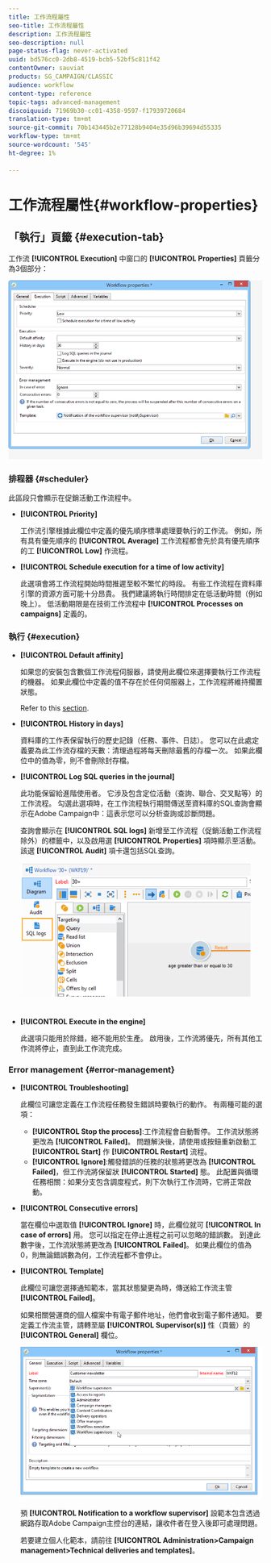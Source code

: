 ```yaml
---
title: 工作流程屬性
seo-title: 工作流程屬性
description: 工作流程屬性
seo-description: null
page-status-flag: never-activated
uuid: bd576cc0-2db8-4519-bcb5-52bf5c811f42
contentOwner: sauviat
products: SG_CAMPAIGN/CLASSIC
audience: workflow
content-type: reference
topic-tags: advanced-management
discoiquuid: 71969b30-cc01-4358-9597-f17939720684
translation-type: tm+mt
source-git-commit: 70b143445b2e77128b9404e35d96b39694d55335
workflow-type: tm+mt
source-wordcount: '545'
ht-degree: 1%

---
```



# 工作流程屬性{#workflow-properties}

## 「執行」頁籤 {#execution-tab}

工作流 **[!UICONTROL Execution]** 中窗口的 **[!UICONTROL Properties]** 頁籤分為3個部分：

![](assets/wf_execution_tab.png)

### 排程器 {#scheduler}

此區段只會顯示在促銷活動工作流程中。

* **[!UICONTROL Priority]**

   工作流引擎根據此欄位中定義的優先順序標準處理要執行的工作流。 例如，所有具有優先順序的 **[!UICONTROL Average]** 工作流程都會先於具有優先順序的工 **[!UICONTROL Low]** 作流程。

* **[!UICONTROL Schedule execution for a time of low activity]**

   此選項會將工作流程開始時間推遲至較不繁忙的時段。 有些工作流程在資料庫引擎的資源方面可能十分昂貴。 我們建議將執行時間排定在低活動時間（例如晚上）。 低活動期限是在技術工作流程中 **[!UICONTROL Processes on campaigns]** 定義的。

### 執行 {#execution}

* **[!UICONTROL Default affinity]**

   如果您的安裝包含數個工作流程伺服器，請使用此欄位來選擇要執行工作流程的機器。 如果此欄位中定義的值不存在於任何伺服器上，工作流程將維持擱置狀態。

   Refer to this [section](../../installation/using/configuring-campaign-server.md#high-availability-workflows-and-affinities).

* **[!UICONTROL History in days]**

   資料庫的工作表保留執行的歷史記錄（任務、事件、日誌）。 您可以在此處定義要為此工作流存檔的天數：清理過程將每天刪除最舊的存檔一次。 如果此欄位中的值為零，則不會刪除封存檔。

* **[!UICONTROL Log SQL queries in the journal]**

   此功能保留給進階使用者。 它涉及包含定位活動（查詢、聯合、交叉點等）的工作流程。 勾選此選項時，在工作流程執行期間傳送至資料庫的SQL查詢會顯示在Adobe Campaign中：這表示您可以分析查詢或診斷問題。

   查詢會顯示在 **[!UICONTROL SQL logs]** 新增至工作流程（促銷活動工作流程除外）的標籤中，以及啟用選 **[!UICONTROL Properties]** 項時顯示至活動。 該選 **[!UICONTROL Audit]** 項卡還包括SQL查詢。

   ![](assets/wf_tab_log_sql.png)

* **[!UICONTROL Execute in the engine]**

   此選項只能用於除錯，絕不能用於生產。 啟用後，工作流將優先，所有其他工作流將停止，直到此工作流完成。

### Error management {#error-management}

* **[!UICONTROL Troubleshooting]**

   此欄位可讓您定義在工作流程任務發生錯誤時要執行的動作。 有兩種可能的選項：

   * **[!UICONTROL Stop the process]**:工作流程會自動暫停。 工作流狀態將更改為 **[!UICONTROL Failed]**。 問題解決後，請使用或按鈕重新啟動工 **[!UICONTROL Start]** 作 **[!UICONTROL Restart]** 流程。
   * **[!UICONTROL Ignore]**:觸發錯誤的任務的狀態將更改為 **[!UICONTROL Failed]**，但工作流將保留狀 **[!UICONTROL Started]** 態。 此配置與循環任務相關：如果分支包含調度程式，則下次執行工作流時，它將正常啟動。

* **[!UICONTROL Consecutive errors]**

   當在欄位中選取值 **[!UICONTROL Ignore]** 時，此欄位就可 **[!UICONTROL In case of errors]** 用。 您可以指定在停止進程之前可以忽略的錯誤數。 到達此數字後，工作流狀態將更改為 **[!UICONTROL Failed]**。 如果此欄位的值為0，則無論錯誤數為何，工作流程都不會停止。

* **[!UICONTROL Template]**

   此欄位可讓您選擇通知範本，當其狀態變更為時，傳送給工作流主管 **[!UICONTROL Failed]**。

   如果相關營運商的個人檔案中有電子郵件地址，他們會收到電子郵件通知。 要定義工作流主管，請轉至屬 **[!UICONTROL Supervisor(s)]** 性（頁籤）的&#x200B;**[!UICONTROL General]** 欄位。

   ![](assets/wf-properties_select-supervisors.png)

   預 **[!UICONTROL Notification to a workflow supervisor]** 設範本包含透過網路存取Adobe Campaign主控台的連結，讓收件者在登入後即可處理問題。

   若要建立個人化範本，請前往 **[!UICONTROL Administration>Campaign management>Technical deliveries and templates]**。

